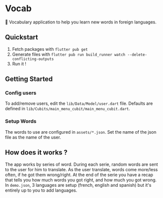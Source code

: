 # Vocab

📖 Vocabulary application to help you learn new words in foreign languages.

## Quickstart

1. Fetch packages with `flutter pub get`
2. Generate files with `flutter pub run build_runner watch --delete-conflicting-outputs`
3. Run it !

## Getting Started

### Config users

To add/remove users, edit the `lib/Data/Model/user.dart` file. Defaults are defined in `lib/Cubits/main_menu_cubit/main_menu_cubit.dart`.

### Setup Words
The words to use are configured in `assets/*.json`. Set the name of the json file as the name of the user.


## How does it works ?

The app works by series of word. During each serie, random words are sent to the user for him to translate. As the user translate, words come more/less often, if he got them wrong/right.
At the end of the serie you have a recap that tells you how much words you got right, and how much you got wrong.
In `demo.json`, 3 languages are setup (french, english and spanish) but it's entirely up to you to add languages.

